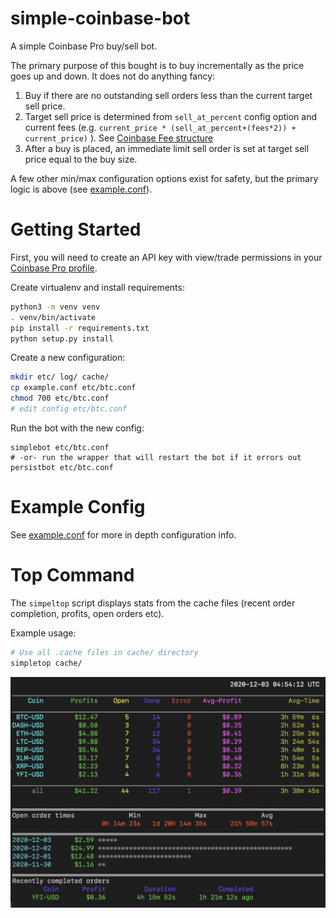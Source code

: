 # simple-coinbase-bot
A simple Coinbase Pro buy/sell bot.

The primary purpose of this bought is to buy incrementally as the price goes up and down.
It does not do anything fancy:
1. Buy if there are no outstanding sell orders less than the current target sell price.
2. Target sell price is determined from `sell_at_percent` config option and current
fees (e.g. `current_price * (sell_at_percent+(fees*2)) + current_price)` ).
See [Coinbase Fee structure](https://help.coinbase.com/en/pro/trading-and-funding/trading-rules-and-fees/fees)
3. After a buy is placed, an immediate limit sell order is set at target sell price equal to the buy size.

A few other min/max configuration options exist for safety, but the primary logic is
above (see [example.conf](example.conf)).

# Getting Started
First, you will need to create an API key with view/trade permissions in your
[Coinbase Pro profile](https://pro.coinbase.com/profile/api).

Create virtualenv and install requirements:
```bash
python3 -m venv venv
. venv/bin/activate
pip install -r requirements.txt
python setup.py install
```

Create a new configuration:
```bash
mkdir etc/ log/ cache/
cp example.conf etc/btc.conf
chmod 700 etc/btc.conf
# edit config etc/btc.conf
```

Run the bot with the new config:
```
simplebot etc/btc.conf
# -or- run the wrapper that will restart the bot if it errors out
persistbot etc/btc.conf
```

# Example Config

See [example.conf](example.conf) for more in depth configuration info.

# Top Command

The `simpeltop` script displays stats from the cache files (recent order completion, profits, open orders etc).

Example usage:

```bash
# Use all .cache files in cache/ directory
simpletop cache/
```
![Top Example](/top1.png)
